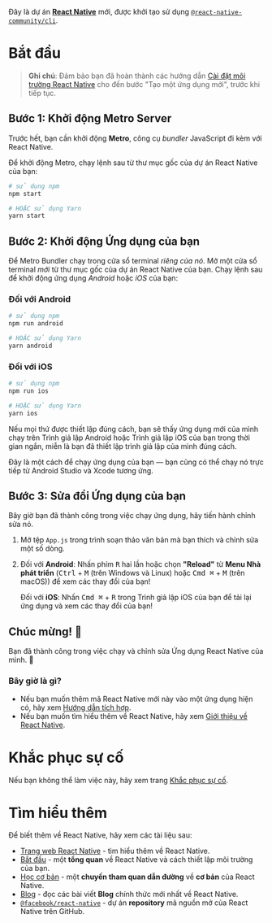 Đây là dự án [**React Native**](https://reactnative.dev) mới, được khởi tạo sử dụng [`@react-native-community/cli`](https://github.com/react-native-community/cli).

# Bắt đầu

>**Ghi chú**: Đảm bảo bạn đã hoàn thành các hướng dẫn [Cài đặt môi trường React Native](https://reactnative.dev/docs/environment-setup) cho đến bước "Tạo một ứng dụng mới", trước khi tiếp tục.

## Bước 1: Khởi động Metro Server

Trước hết, bạn cần khởi động **Metro**, công cụ _bundler_ JavaScript đi kèm với React Native.

Để khởi động Metro, chạy lệnh sau từ thư mục gốc của dự án React Native của bạn:

```bash
# sử dụng npm
npm start

# HOẶC sử dụng Yarn
yarn start
```

## Bước 2: Khởi động Ứng dụng của bạn

Để Metro Bundler chạy trong cửa sổ terminal _riêng của nó_. Mở một cửa sổ terminal _mới_ từ thư mục gốc của dự án React Native của bạn. Chạy lệnh sau để khởi động ứng dụng _Android_ hoặc _iOS_ của bạn:

### Đối với Android

```bash
# sử dụng npm
npm run android

# HOẶC sử dụng Yarn
yarn android
```

### Đối với iOS

```bash
# sử dụng npm
npm run ios

# HOẶC sử dụng Yarn
yarn ios
```

Nếu mọi thứ được thiết lập đúng cách, bạn sẽ thấy ứng dụng mới của mình chạy trên Trình giả lập Android hoặc Trình giả lập iOS của bạn trong thời gian ngắn, miễn là bạn đã thiết lập trình giả lập của mình đúng cách.

Đây là một cách để chạy ứng dụng của bạn — bạn cũng có thể chạy nó trực tiếp từ Android Studio và Xcode tương ứng.

## Bước 3: Sửa đổi Ứng dụng của bạn

Bây giờ bạn đã thành công trong việc chạy ứng dụng, hãy tiến hành chỉnh sửa nó.

1. Mở tệp `App.js` trong trình soạn thảo văn bản mà bạn thích và chỉnh sửa một số dòng.
2. Đối với **Android**: Nhấn phím <kbd>R</kbd> hai lần hoặc chọn **"Reload"** từ **Menu Nhà phát triển** (<kbd>Ctrl</kbd> + <kbd>M</kbd> (trên Windows và Linux) hoặc <kbd>Cmd ⌘</kbd> + <kbd>M</kbd> (trên macOS)) để xem các thay đổi của bạn!

   Đối với **iOS**: Nhấn <kbd>Cmd ⌘</kbd> + <kbd>R</kbd> trong Trình giả lập iOS của bạn để tải lại ứng dụng và xem các thay đổi của bạn!

## Chúc mừng! :tada:

Bạn đã thành công trong việc chạy và chỉnh sửa Ứng dụng React Native của mình. :partying_face:

### Bây giờ là gì?

- Nếu bạn muốn thêm mã React Native mới này vào một ứng dụng hiện có, hãy xem [Hướng dẫn tích hợp](https://reactnative.dev/docs/integration-with-existing-apps).
- Nếu bạn muốn tìm hiểu thêm về React Native, hãy xem [Giới thiệu về React Native](https://reactnative.dev/docs/getting-started).

# Khắc phục sự cố

Nếu bạn không thể làm việc này, hãy xem trang [Khắc phục sự cố](https://reactnative.dev/docs/troubleshooting).

# Tìm hiểu thêm

Để biết thêm về React Native, hãy xem các tài liệu sau:

- [Trang web React Native](https://reactnative.dev) - tìm hiểu thêm về React Native.
- [Bắt đầu](https://reactnative.dev/docs/environment-setup) - một **tổng quan** về React Native và cách thiết lập môi trường của bạn.
- [Học cơ bản](https://reactnative.dev/docs/getting-started) - một **chuyến tham quan dẫn đường** về **cơ bản** của React Native.
- [Blog](https://reactnative.dev/blog) - đọc các bài viết **Blog** chính thức mới nhất về React Native.
- [`@facebook/react-native`](https://github.com/facebook/react-native) - dự án **repository** mã nguồn mở của React Native trên GitHub.
